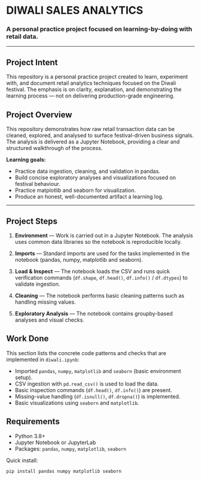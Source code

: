 # DIWALI SALES ANALYTICS

### A personal practice project focused on learning-by-doing with retail data.

---

## Project Intent 

This repository is a personal practice project created to learn, experiment with, and document retail analytics techniques focused on the Diwali festival. The emphasis is on clarity, explanation, and demonstrating the learning process — not on delivering production-grade engineering.


## Project Overview

This repository demonstrates how raw retail transaction data can be cleaned, explored, and analysed to surface festival-driven business signals. The analysis is delivered as a Jupyter Notebook, providing a clear and structured walkthrough of the process.

**Learning goals:**

- Practice data ingestion, cleaning, and validation in pandas.
- Build concise exploratory analyses and visualizations focused on festival behaviour.
- Practice matplotlib and seaborn for visualization.
- Produce an honest, well-documented artifact a learning log.

---

## Project Steps 

1. **Environment** — Work is carried out in a Jupyter Notebook. The analysis uses common data libraries so the notebook is reproducible locally.

2. **Imports** — Standard imports are used for the tasks implemented in the notebook (pandas, numpy, matplotlib and seaborn).

3. **Load & Inspect** — The notebook loads the CSV and runs quick verification commands (`df.shape`, `df.head()`, `df.info()` / `df.dtypes`) to validate ingestion.

4. **Cleaning** — The notebook performs basic cleaning patterns such as handling missing values.

5. **Exploratory Analysis** — The notebook contains groupby-based analyses and visual checks.


## Work Done

This section lists the concrete code patterns and checks that are implemented in `diwali.ipynb`:

- Imported `pandas`, `numpy`, `matplotlib` and `seaborn` (basic environment setup).
- CSV ingestion with `pd.read_csv()` is used to load the data.
- Basic inspection commands (`df.head()`, `df.info()`) are present.
- Missing-value handling (`df.isnull()`, `df.dropna()`) is implemented.
- Basic visualizations using `seaborn` and `matplotlib`.


## Requirements

- Python 3.8+
- Jupyter Notebook or JupyterLab
- Packages: `pandas`, `numpy`, `matplotlib`, `seaborn`

Quick install:

```bash
pip install pandas numpy matplotlib seaborn
```


